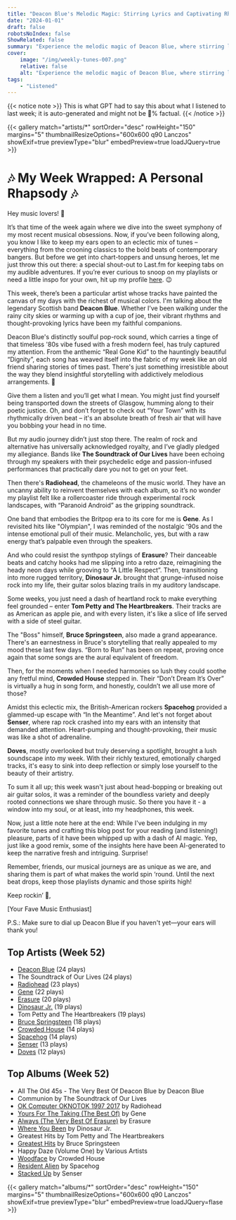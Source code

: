 ```yaml
---
title: "Deacon Blue's Melodic Magic: Stirring Lyrics and Captivating Rhythms"
date: "2024-01-01"
draft: false
robotsNoIndex: false
ShowRelated: false
summary: "Experience the melodic magic of Deacon Blue, where stirring lyrics meet captivating rhythms!"
cover:
    image: "/img/weekly-tunes-007.png"
    relative: false
    alt: "Experience the melodic magic of Deacon Blue, where stirring lyrics meet captivating rhythms!"
tags:
    - "Listened"
---
```


{{< notice note >}}
This is what GPT had to say this about what I listened to last week; it is auto-generated and might not be 💯% factual.
{{< /notice >}}

{{< gallery match="artists/*" sortOrder="desc" rowHeight="150" margins="5" thumbnailResizeOptions="600x600 q90 Lanczos" showExif=true previewType="blur" embedPreview=true loadJQuery=true >}}

# 🎶 My Week Wrapped: A Personal Rhapsody 🎶

Hey music lovers! 🌟

It’s that time of the week again where we dive into the sweet symphony of my most recent musical obsessions. Now, if you’ve been following along, you know I like to keep my ears open to an eclectic mix of tunes – everything from the crooning classics to the bold beats of contemporary bangers. But before we get into chart-toppers and unsung heroes, let me just throw this out there: a special shout-out to Last.fm for keeping tabs on my audible adventures. If you’re ever curious to snoop on my playlists or need a little inspo for your own, hit up my profile [here](https://www.last.fm/user/RussMckendrick). 😉

This week, there’s been a particular artist whose tracks have painted the canvas of my days with the richest of musical colors. I'm talking about the legendary Scottish band **Deacon Blue**. Whether I’ve been walking under the rainy city skies or warming up with a cup of joe, their vibrant rhythms and thought-provoking lyrics have been my faithful companions.

Deacon Blue's distinctly soulful pop-rock sound, which carries a tinge of that timeless '80s vibe fused with a fresh modern feel, has truly captured my attention. From the anthemic “Real Gone Kid” to the hauntingly beautiful “Dignity”, each song has weaved itself into the fabric of my week like an old friend sharing stories of times past. There's just something irresistible about the way they blend insightful storytelling with addictively melodious arrangements. 🎤

Give them a listen and you’ll get what I mean. You might just find yourself being transported down the streets of Glasgow, humming along to their poetic justice. Oh, and don’t forget to check out “Your Town” with its rhythmically driven beat – it's an absolute breath of fresh air that will have you bobbing your head in no time.

But my audio journey didn’t just stop there. The realm of rock and alternative has universally acknowledged royalty, and I’ve gladly pledged my allegiance. Bands like **The Soundtrack of Our Lives** have been echoing through my speakers with their psychedelic edge and passion-infused performances that practically dare you not to get on your feet. 

Then there's **Radiohead**, the chameleons of the music world. They have an uncanny ability to reinvent themselves with each album, so it’s no wonder my playlist felt like a rollercoaster ride through experimental rock landscapes, with “Paranoid Android” as the gripping soundtrack.

One band that embodies the Britpop era to its core for me is **Gene**. As I revisited hits like "Olympian", I was reminded of the nostalgic '90s and the intense emotional pull of their music. Melancholic, yes, but with a raw energy that’s palpable even through the speakers.

And who could resist the synthpop stylings of **Erasure**? Their danceable beats and catchy hooks had me slipping into a retro daze, reimagining the heady neon days while grooving to “A Little Respect”. Then, transitioning into more rugged territory, **Dinosaur Jr.** brought that grunge-infused noise rock into my life, their guitar solos blazing trails in my auditory landscape.

Some weeks, you just need a dash of heartland rock to make everything feel grounded – enter **Tom Petty and The Heartbreakers**. Their tracks are as American as apple pie, and with every listen, it's like a slice of life served with a side of steel guitar.

The "Boss" himself, **Bruce Springsteen**, also made a grand appearance. There's an earnestness in Bruce's storytelling that really appealed to my mood these last few days. “Born to Run” has been on repeat, proving once again that some songs are the aural equivalent of freedom.

Then, for the moments when I needed harmonies so lush they could soothe any fretful mind, **Crowded House** stepped in. Their “Don’t Dream It’s Over” is virtually a hug in song form, and honestly, couldn’t we all use more of those?

Amidst this eclectic mix, the British-American rockers **Spacehog** provided a glammed-up escape with “In the Meantime”. And let's not forget about **Senser**, where rap rock crashed into my ears with an intensity that demanded attention. Heart-pumping and thought-provoking, their music was like a shot of adrenaline.

**Doves**, mostly overlooked but truly deserving a spotlight, brought a lush soundscape into my week. With their richly textured, emotionally charged tracks, it's easy to sink into deep reflection or simply lose yourself to the beauty of their artistry.

To sum it all up; this week wasn't just about head-bopping or breaking out air guitar solos, it was a reminder of the boundless variety and deeply rooted connections we share through music. So there you have it - a window into my soul, or at least, into my headphones, this week.

Now, just a little note here at the end: While I've been indulging in my favorite tunes and crafting this blog post for your reading (and listening!) pleasure, parts of it have been whipped up with a dash of AI magic. Yep, just like a good remix, some of the insights here have been AI-generated to keep the narrative fresh and intriguing. Surprise!

Remember, friends, our musical journeys are as unique as we are, and sharing them is part of what makes the world spin ‘round. Until the next beat drops, keep those playlists dynamic and those spirits high!

Keep rockin’ 🤘,

[Your Fave Music Enthusiast]

P.S.: Make sure to dial up Deacon Blue if you haven't yet—your ears will thank you!

## Top Artists (Week 52)

- [Deacon Blue](https://www.russ.fm/artist/deacon-blue/) (24 plays)
- The Soundtrack of Our Lives (24 plays)
- [Radiohead](https://www.russ.fm/artist/radiohead/) (23 plays)
- [Gene](https://www.russ.fm/artist/gene/) (22 plays)
- [Erasure](https://www.russ.fm/artist/erasure/) (20 plays)
- [Dinosaur Jr.](https://www.russ.fm/artist/dinosaur-jr./) (19 plays)
- Tom Petty and The Heartbreakers (19 plays)
- [Bruce Springsteen](https://www.russ.fm/artist/bruce-springsteen/) (18 plays)
- [Crowded House](https://www.russ.fm/artist/crowded-house/) (14 plays)
- [Spacehog](https://www.russ.fm/artist/spacehog/) (14 plays)
- [Senser](https://www.russ.fm/artist/senser/) (13 plays)
- [Doves](https://www.russ.fm/artist/doves/) (12 plays)


## Top Albums (Week 52)

- All The Old 45s - The Very Best Of Deacon Blue by Deacon Blue
- Communion by The Soundtrack of Our Lives
- [OK Computer OKNOTOK 1997 2017](https://www.russ.fm/albums/ok-computer-oknotok-1997-2017-10229846/) by Radiohead
- [Yours For The Taking (The Best Of)](https://www.russ.fm/albums/yours-for-the-taking-the-best-of-15778008/) by Gene
- [Always (The Very Best Of Erasure)](https://www.russ.fm/albums/always-the-very-best-of-erasure-27978444/) by Erasure
- [Where You Been](https://www.russ.fm/albums/where-you-been-5474712/) by Dinosaur Jr.
- Greatest Hits by Tom Petty and The Heartbreakers
- [Greatest Hits](https://www.russ.fm/albums/greatest-hits-12213768/) by Bruce Springsteen
- Happy Daze (Volume One) by Various Artists
- [Woodface](https://www.russ.fm/albums/woodface-632637/) by Crowded House
- [Resident Alien](https://www.russ.fm/albums/resident-alien-15815605/) by Spacehog
- [Stacked Up](https://www.russ.fm/albums/stacked-up-1723235/) by Senser


{{< gallery match="albums/*" sortOrder="desc" rowHeight="150" margins="5" thumbnailResizeOptions="600x600 q90 Lanczos" showExif=true previewType="blur" embedPreview=true loadJQuery=flase >}}